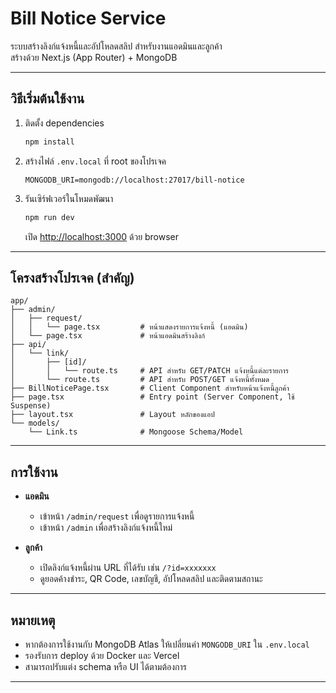 <!-- filepath: d:\PUBLIC\Nack\bill-notice-service\app\README.md -->

# Bill Notice Service

ระบบสร้างลิงก์แจ้งหนี้และอัปโหลดสลิป สำหรับงานแอดมินและลูกค้า  
สร้างด้วย Next.js (App Router) + MongoDB

---

## วิธีเริ่มต้นใช้งาน

1. ติดตั้ง dependencies  
   ```bash
   npm install
   ```

2. สร้างไฟล์ `.env.local` ที่ root ของโปรเจค  
   ```env
   MONGODB_URI=mongodb://localhost:27017/bill-notice
   ```

3. รันเซิร์ฟเวอร์ในโหมดพัฒนา  
   ```bash
   npm run dev
   ```
   เปิด [http://localhost:3000](http://localhost:3000) ด้วย browser

---

## โครงสร้างโปรเจค (สำคัญ)

```
app/
├── admin/
│   ├── request/
│   │   └── page.tsx         # หน้าแสดงรายการแจ้งหนี้ (แอดมิน)
│   └── page.tsx             # หน้าแอดมินสร้างลิงก์
├── api/
│   └── link/
│       ├── [id]/
│       │   └── route.ts     # API สำหรับ GET/PATCH แจ้งหนี้แต่ละรายการ
│       └── route.ts         # API สำหรับ POST/GET แจ้งหนี้ทั้งหมด
├── BillNoticePage.tsx       # Client Component สำหรับหน้าแจ้งหนี้ลูกค้า
├── page.tsx                 # Entry point (Server Component, ใช้ Suspense)
├── layout.tsx               # Layout หลักของแอป
└── models/
    └── Link.ts              # Mongoose Schema/Model
```

---

## การใช้งาน

- **แอดมิน**  
  - เข้าหน้า `/admin/request` เพื่อดูรายการแจ้งหนี้
  - เข้าหน้า `/admin` เพื่อสร้างลิงก์แจ้งหนี้ใหม่

- **ลูกค้า**  
  - เปิดลิงก์แจ้งหนี้ผ่าน URL ที่ได้รับ เช่น `/?id=xxxxxxx`
  - ดูยอดค้างชำระ, QR Code, เลขบัญชี, อัปโหลดสลิป และติดตามสถานะ

---

## หมายเหตุ

- หากต้องการใช้งานกับ MongoDB Atlas ให้เปลี่ยนค่า `MONGODB_URI` ใน `.env.local`
- รองรับการ deploy ด้วย Docker และ Vercel
- สามารถปรับแต่ง schema หรือ UI ได้ตามต้องการ

---
